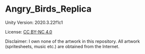 # Angry_Birds_Replica

Unity Version: 2020.3.22f1c1

License: [CC BY-NC 4.0](https://creativecommons.org/licenses/by-nc/4.0/)

Disclaimer: I own none of the artwork in this repository. All artwork (spritesheets, music etc.) are obtained from the Internet.
